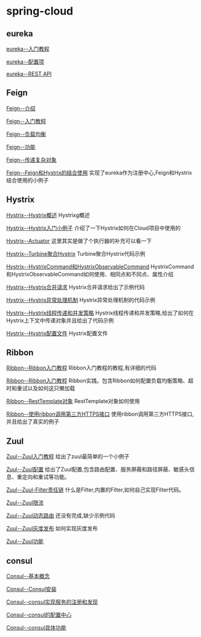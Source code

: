 # spring-cloud

##  eureka 

[eureka--入门教程](https://github.com/wuxiaobo000111/markdown/blob/master/spring-cloud/eureka/eureka%E5%85%A5%E9%97%A8%E6%95%99%E7%A8%8B.md "eureka--入门教程")


[eureka--配置项](https://github.com/wuxiaobo000111/markdown/blob/master/spring-cloud/eureka/eureka%E9%85%8D%E7%BD%AE%E9%A1%B9.md "eureka--配置项")


[eureka--REST API](https://github.com/wuxiaobo000111/markdown/blob/master/spring-cloud/eureka/eureka%20rest%20api.md "eureka--REST API")



## Feign

[Feign--介绍](https://github.com/wuxiaobo000111/markdown/blob/master/spring-cloud/Feign/Feign%E7%9A%84%E4%BB%8B%E7%BB%8D.md "Feign--介绍")

[Feign--入门教程](https://github.com/wuxiaobo000111/markdown/blob/master/spring-cloud/Feign/Feign%E5%85%A5%E9%97%A8%E6%95%99%E7%A8%8B.md "Feign--入门教程")

[Feign--负载均衡](https://github.com/wuxiaobo000111/markdown/blob/master/spring-cloud/Feign/Feign%E5%AE%9E%E7%8E%B0%E8%B4%9F%E8%BD%BD%E5%9D%87%E8%A1%A1.md "Feign--负载均衡")

[Feign--功能](https://github.com/wuxiaobo000111/markdown/blob/master/spring-cloud/Feign/Feign%E5%8A%9F%E8%83%BD.md "Feign--功能")


[Feign--传递复杂对象](https://github.com/wuxiaobo000111/markdown/blob/master/spring-cloud/Feign/Feign%E4%BC%A0%E9%80%92%E5%A4%8D%E6%9D%82%E5%AF%B9%E8%B1%A1.md "Feign--传递复杂对象")


[Feign--Feign和Hystrix的结合使用](https://github.com/wuxiaobo000111/markdown/blob/master/spring-cloud/Feign/Feign%E5%92%8CHystrix%E7%BB%93%E5%90%88%E4%BD%BF%E7%94%A8.md  "Feign--Feign和Hystrix的结合使用") 实现了eureka作为注册中心,Feign和Hystrix结合使用的小例子


## Hystrix

[Hystrix--Hystrix概述](https://github.com/wuxiaobo000111/markdown/blob/master/spring-cloud/Hystrix/Hystrix%E6%A6%82%E8%BF%B0.md  "Hystrix--Hystrix概述") Hystrixg概述


[Hystrix--Hystrix入门小例子](https://github.com/wuxiaobo000111/markdown/blob/master/spring-cloud/Hystrix/Hystrix%E5%85%A5%E9%97%A8%E5%B0%8F%E4%BE%8B%E5%AD%90.md  "Hystrix--Hystrix入门小例子")   介绍了一下Hystrix如何在Cloud项目中使用的


[Hystrix--Actuator](https://github.com/wuxiaobo000111/markdown/blob/master/spring-cloud/Hystrix/Actuator.md "Hystrix--Actuator") 这里其实是做了个执行器的补充可以看一下



[Hystrix--Turbine聚合Hystrix](https://github.com/wuxiaobo000111/markdown/blob/master/spring-cloud/Hystrix/Turbine%E8%81%9A%E5%90%88Hystrix.md  "Turbine聚合Hystrix") Turbine聚合Hystrix代码示例


[Hystrix--HystrixCommand和HystrixObservableCommand](https://github.com/wuxiaobo000111/markdown/blob/master/spring-cloud/Hystrix/HystrixCommand%E5%92%8CHystrixObservableCommand.md  "HystrixCommand和HystrixObservableCommand") HystrixCommand和HystrixObservableCommand如何使用、相同点和不同点、属性介绍


[Hystrix--Hystrix合并请求](https://github.com/wuxiaobo000111/markdown/blob/master/spring-cloud/Hystrix/Hystrix%E5%90%88%E5%B9%B6%E8%AF%B7%E6%B1%82.md  "Hystrix合并请求") Hystrix合并请求给出了示例代码



[Hystrix--Hystrix异常处理机制](https://github.com/wuxiaobo000111/markdown/blob/master/spring-cloud/Hystrix/Hystrix%E5%BC%82%E5%B8%B8%E5%A4%84%E7%90%86%E6%9C%BA%E5%88%B6.md  "Hystrix异常处理机制") Hystrix异常处理机制的代码示例



[Hystrix--Hystrix线程传递和并发策略](https://github.com/wuxiaobo000111/markdown/blob/master/spring-cloud/Hystrix/Hystrix%E7%BA%BF%E7%A8%8B%E4%BC%A0%E9%80%92%E5%92%8C%E5%B9%B6%E5%8F%91%E7%AD%96%E7%95%A5.md  "Hystrix线程传递和并发策略") Hystrix线程传递和并发策略,给出了如何在Hystrix上下文中传递对象并且给出了代码示例



[Hystrix--Hystrix配置文件](https://github.com/wuxiaobo000111/markdown/blob/master/spring-cloud/Hystrix/Hystrix%E9%85%8D%E7%BD%AE%E6%96%87%E4%BB%B6%E8%AF%B4%E6%98%8E.md  "Hystrix配置文件") Hystrix配置文件

## Ribbon



[Ribbon--Ribbon入门教程](https://github.com/wuxiaobo000111/markdown/blob/master/spring-cloud/ribbon/Ribbon%E5%85%A5%E9%97%A8%E6%95%99%E7%A8%8B.md  "Ribbon入门教程") Ribbon入门教程的教程,有详细的代码



[Ribbon--Ribbon入门教程](https://github.com/wuxiaobo000111/markdown/blob/master/spring-cloud/ribbon/Ribbon%E5%AE%9E%E8%B7%B5.md  "Ribbon--Ribbon入门教程") Ribbon实践。包含Ribbon如何配置负载均衡策略、超时和重试以及如何这只懒加载



[Ribbon--RestTemplate对象](https://github.com/wuxiaobo000111/markdown/blob/master/spring-cloud/ribbon/RestTemplate%E5%AF%B9%E8%B1%A1.md "Ribbon--RestTemplate对象]") RestTemplate对象如何使用


[Ribbon--使用ribbon调用第三方HTTPS接口](https://github.com/wuxiaobo000111/Java--apollo/blob/master/spring-cloud/ribbon/%E4%BD%BF%E7%94%A8ribbon%E8%B0%83%E7%94%A8%E7%AC%AC%E4%B8%89%E6%96%B9HTTPS%E6%8E%A5%E5%8F%A3.md "Ribbon--使用ribbon调用第三方HTTPS接口") 使用ribbon调用第三方HTTPS接口,并且给出了真实的例子



## Zuul

[Zuul--Zuul入门教程](https://github.com/wuxiaobo000111/Java--apollo/blob/master/spring-cloud/zuul/Zuul%E5%85%A5%E9%97%A8%E6%95%99%E7%A8%8B.md "Zuul--Zuul入门教程]") 给出了zuul最简单的一个小例子


[Zuul--Zuul配置](https://github.com/wuxiaobo000111/Java--apollo/blob/master/spring-cloud/zuul/Zuul%E9%85%8D%E7%BD%AE.md "Zuul--Zuul配置]") 给出了Zuul配置,包含路由配置、服务屏蔽和路径屏蔽、敏感头信息、重定向和重试等功能。


[Zuul--Zuul-Filter责任链](https://github.com/wuxiaobo000111/Java--apollo/blob/master/spring-cloud/zuul/Zuul-Filter%E8%B4%A3%E4%BB%BB%E9%93%BE.md "Zuul--Zuul-Filter责任链]") 什么是Filter,内置的Filter,如何自己实现Filter代码。


[Zuul--Zuul限流](https://github.com/wuxiaobo000111/Java--apollo/blob/master/spring-cloud/zuul/Zuul%E9%99%90%E6%B5%81.md "Zuul--Zuul限流]") 


[Zuul--Zuul动态路由](https://github.com/wuxiaobo000111/Java--apollo/blob/master/spring-cloud/zuul/Zuul%E5%8A%A8%E6%80%81%E8%B7%AF%E7%94%B1.md "Zuul--Zuul动态路由]") 还没有完成,缺少示例代码

[Zuul--Zuul灰度发布](https://github.com/wuxiaobo000111/Java--apollo/blob/master/spring-cloud/zuul/Zuul%E7%81%B0%E5%BA%A6%E5%8F%91%E5%B8%83.md "Zuul--Zuul灰度发布]") 如何实现灰度发布


[Zuul--Zuul功能](https://github.com/wuxiaobo000111/Java--apollo/blob/master/spring-cloud/zuul/Zuul%E5%8A%9F%E8%83%BD.md "Zuul--Zuul功能]") 


## consul


[Consul--基本概念](https://github.com/wuxiaobo000111/Java--apollo/blob/master/spring-cloud/consul/consul%E6%A6%82%E5%BF%B5%E4%BB%8B%E7%BB%8D.md "Consul--基本概念]") 



[Consul--Consul安装](https://github.com/wuxiaobo000111/Java--apollo/blob/master/spring-cloud/consul/consul%E5%AE%9E%E7%8E%B0%E6%9C%8D%E5%8A%A1%E7%9A%84%E6%B3%A8%E5%86%8C%E5%92%8C%E5%8F%91%E7%8E%B0.md "Consul--Consul安装]") 



[Consul--consul实现服务的注册和发现](https://github.com/wuxiaobo000111/Java--apollo/blob/master/spring-cloud/consul/consul%E5%AE%9E%E7%8E%B0%E6%9C%8D%E5%8A%A1%E7%9A%84%E6%B3%A8%E5%86%8C%E5%92%8C%E5%8F%91%E7%8E%B0.md "Consul--consul实现服务的注册和发现]") 

[Consul--consul的配置中心](https://github.com/wuxiaobo000111/Java--apollo/blob/master/spring-cloud/consul/consul%E7%9A%84%E9%85%8D%E7%BD%AE%E4%B8%AD%E5%BF%83.md "Consul--consul的配置中心]") 


[Consul--consul具体功能](https://github.com/wuxiaobo000111/Java--apollo/blob/master/spring-cloud/consul/consul%E5%85%B7%E4%BD%93%E5%8A%9F%E8%83%BD.md "Consul--consul具体功能]") 